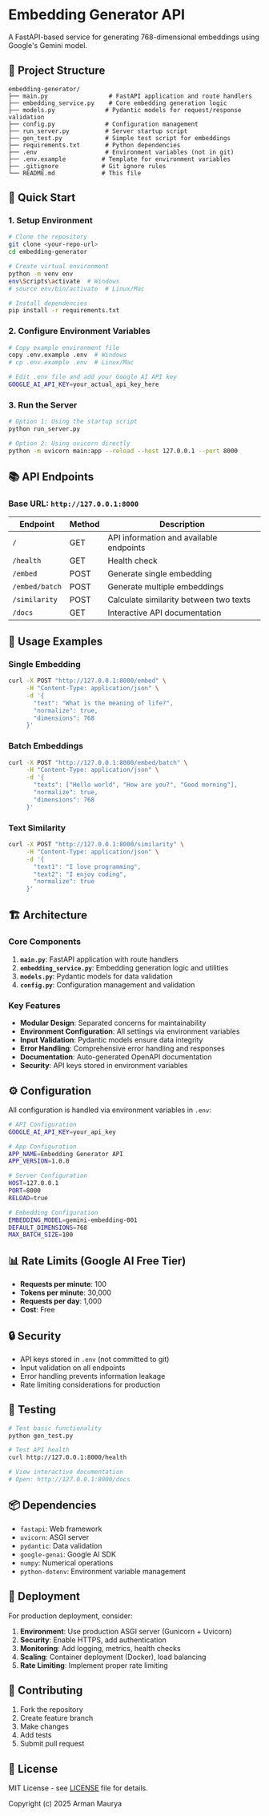 # Embedding Generator API

A FastAPI-based service for generating 768-dimensional embeddings using Google's Gemini model.

## 📁 Project Structure

```
embedding-generator/
├── main.py                 # FastAPI application and route handlers
├── embedding_service.py    # Core embedding generation logic
├── models.py              # Pydantic models for request/response validation
├── config.py              # Configuration management
├── run_server.py          # Server startup script
├── gen_test.py            # Simple test script for embeddings
├── requirements.txt       # Python dependencies
├── .env                   # Environment variables (not in git)
├── .env.example          # Template for environment variables
├── .gitignore            # Git ignore rules
└── README.md             # This file
```

## 🚀 Quick Start

### 1. Setup Environment

```bash
# Clone the repository
git clone <your-repo-url>
cd embedding-generator

# Create virtual environment
python -m venv env
env\Scripts\activate  # Windows
# source env/bin/activate  # Linux/Mac

# Install dependencies
pip install -r requirements.txt
```

### 2. Configure Environment Variables

```bash
# Copy example environment file
copy .env.example .env  # Windows
# cp .env.example .env  # Linux/Mac

# Edit .env file and add your Google AI API key
GOOGLE_AI_API_KEY=your_actual_api_key_here
```

### 3. Run the Server

```bash
# Option 1: Using the startup script
python run_server.py

# Option 2: Using uvicorn directly
python -m uvicorn main:app --reload --host 127.0.0.1 --port 8000
```

## 📚 API Endpoints

### Base URL: `http://127.0.0.1:8000`

| Endpoint | Method | Description |
|----------|--------|-------------|
| `/` | GET | API information and available endpoints |
| `/health` | GET | Health check |
| `/embed` | POST | Generate single embedding |
| `/embed/batch` | POST | Generate multiple embeddings |
| `/similarity` | POST | Calculate similarity between two texts |
| `/docs` | GET | Interactive API documentation |

## 🔧 Usage Examples

### Single Embedding

```bash
curl -X POST "http://127.0.0.1:8000/embed" \
     -H "Content-Type: application/json" \
     -d '{
       "text": "What is the meaning of life?",
       "normalize": true,
       "dimensions": 768
     }'
```

### Batch Embeddings

```bash
curl -X POST "http://127.0.0.1:8000/embed/batch" \
     -H "Content-Type: application/json" \
     -d '{
       "texts": ["Hello world", "How are you?", "Good morning"],
       "normalize": true,
       "dimensions": 768
     }'
```

### Text Similarity

```bash
curl -X POST "http://127.0.0.1:8000/similarity" \
     -H "Content-Type: application/json" \
     -d '{
       "text1": "I love programming",
       "text2": "I enjoy coding",
       "normalize": true
     }'
```

## 🏗️ Architecture

### Core Components

1. **`main.py`**: FastAPI application with route handlers
2. **`embedding_service.py`**: Embedding generation logic and utilities
3. **`models.py`**: Pydantic models for data validation
4. **`config.py`**: Configuration management and validation

### Key Features

- **Modular Design**: Separated concerns for maintainability
- **Environment Configuration**: All settings via environment variables
- **Input Validation**: Pydantic models ensure data integrity
- **Error Handling**: Comprehensive error handling and responses
- **Documentation**: Auto-generated OpenAPI documentation
- **Security**: API keys stored in environment variables

## ⚙️ Configuration

All configuration is handled via environment variables in `.env`:

```bash
# API Configuration
GOOGLE_AI_API_KEY=your_api_key

# App Configuration  
APP_NAME=Embedding Generator API
APP_VERSION=1.0.0

# Server Configuration
HOST=127.0.0.1
PORT=8000
RELOAD=true

# Embedding Configuration
EMBEDDING_MODEL=gemini-embedding-001
DEFAULT_DIMENSIONS=768
MAX_BATCH_SIZE=100
```

## 📊 Rate Limits (Google AI Free Tier)

- **Requests per minute**: 100
- **Tokens per minute**: 30,000
- **Requests per day**: 1,000
- **Cost**: Free

## 🔒 Security

- API keys stored in `.env` (not committed to git)
- Input validation on all endpoints
- Error handling prevents information leakage
- Rate limiting considerations for production

## 🧪 Testing

```bash
# Test basic functionality
python gen_test.py

# Test API health
curl http://127.0.0.1:8000/health

# View interactive documentation
# Open: http://127.0.0.1:8000/docs
```

## 📦 Dependencies

- `fastapi`: Web framework
- `uvicorn`: ASGI server
- `pydantic`: Data validation
- `google-genai`: Google AI SDK
- `numpy`: Numerical operations
- `python-dotenv`: Environment variable management

## 🚀 Deployment

For production deployment, consider:

1. **Environment**: Use production ASGI server (Gunicorn + Uvicorn)
2. **Security**: Enable HTTPS, add authentication
3. **Monitoring**: Add logging, metrics, health checks
4. **Scaling**: Container deployment (Docker), load balancing
5. **Rate Limiting**: Implement proper rate limiting

## 🤝 Contributing

1. Fork the repository
2. Create feature branch
3. Make changes
4. Add tests
5. Submit pull request

## 📄 License

MIT License - see [LICENSE](LICENSE) file for details.

Copyright (c) 2025 Arman Maurya


